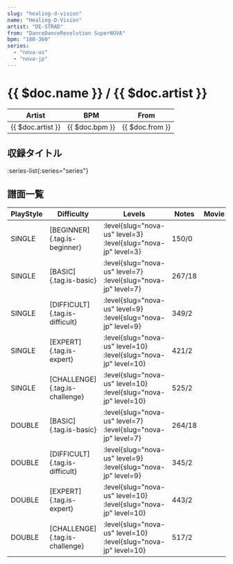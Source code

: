 ```yaml
---
slug: "healing-d-vision"
name: "Healing-D-Vision"
artist: "DE-STRAD"
from: "DanceDanceRevolution SuperNOVA"
bpm: "180-360"
series:
  - "nova-us"
  - "nova-jp"
---
```


# {{ $doc.name }} / {{ $doc.artist }}

|Artist|BPM|From|
|------|---|----|
|{{ $doc.artist }}|{{ $doc.bpm }}|{{ $doc.from }}|

## 収録タイトル

:series-list{:series="series"}

## 譜面一覧

|PlayStyle|Difficulty|Levels|Notes|Movie|
|---------|----------|------|-----|-----|
|SINGLE|[BEGINNER]{.tag.is-beginner}|<div class="field is-grouped is-grouped-multiline">:level{slug="nova-us" level=3} :level{slug="nova-jp" level=3}</div>|150/0||
|SINGLE|[BASIC]{.tag.is-basic}|<div class="field is-grouped is-grouped-multiline">:level{slug="nova-us" level=7} :level{slug="nova-jp" level=7}</div>|267/18||
|SINGLE|[DIFFICULT]{.tag.is-difficult}|<div class="field is-grouped is-grouped-multiline">:level{slug="nova-us" level=9} :level{slug="nova-jp" level=9}</div>|349/2||
|SINGLE|[EXPERT]{.tag.is-expert}|<div class="field is-grouped is-grouped-multiline">:level{slug="nova-us" level=10} :level{slug="nova-jp" level=10}</div>|421/2||
|SINGLE|[CHALLENGE]{.tag.is-challenge}|<div class="field is-grouped is-grouped-multiline">:level{slug="nova-us" level=10} :level{slug="nova-jp" level=10}</div>|525/2||
|DOUBLE|[BASIC]{.tag.is-basic}|<div class="field is-grouped is-grouped-multiline">:level{slug="nova-us" level=7} :level{slug="nova-jp" level=7}</div>|264/18||
|DOUBLE|[DIFFICULT]{.tag.is-difficult}|<div class="field is-grouped is-grouped-multiline">:level{slug="nova-us" level=9} :level{slug="nova-jp" level=9}</div>|345/2||
|DOUBLE|[EXPERT]{.tag.is-expert}|<div class="field is-grouped is-grouped-multiline">:level{slug="nova-us" level=10} :level{slug="nova-jp" level=10}</div>|443/2||
|DOUBLE|[CHALLENGE]{.tag.is-challenge}|<div class="field is-grouped is-grouped-multiline">:level{slug="nova-us" level=10} :level{slug="nova-jp" level=10}</div>|517/2||
